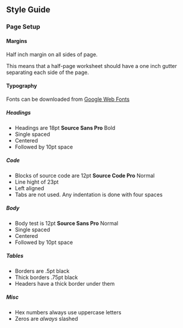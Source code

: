 ## Style Guide

### Page Setup

#### Margins

Half inch margin on all sides of page.

This means that a half-page worksheet should have a one inch gutter separating each side of the page.

#### Typography

Fonts can be downloaded from [Google Web Fonts](https://www.google.com/fonts#UsePlace:use/Collection:Source+Code+Pro:400,200,300,500,600,700,900|Source+Sans+Pro:400,200,200italic,300,300italic,400italic,600,600italic,700,700italic,900,900italic)

##### Headings

 * Headings are 18pt **Source Sans Pro** Bold
 * Single spaced
 * Centered
 * Followed by 10pt space

##### Code

 * Blocks of source code are 12pt **Source Code Pro** Normal
 * Line hight of 23pt
 * Left aligned
 * Tabs are not used. Any indentation is done with four spaces

##### Body

  * Body test is 12pt **Source Sans Pro** Normal
  * Single spaced
  * Centered
  * Followed by 10pt space

##### Tables

  * Borders are .5pt black
  * Thick borders .75pt black
  * Headers have a thick border under them

##### Misc

 * Hex numbers always use uppercase letters
 * Zeros are *always* slashed
